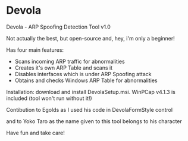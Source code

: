 # Devola
Devola - ARP Spoofing Detection Tool v1.0

Not actually the best, but open-source and, hey, i'm only a beginner!

Has four main features:

- Scans incoming ARP traffic for abnormalities
- Creates it's own ARP Table and scans it
- Disables interfaces which is under ARP Spoofing attack
- Obtains and checks Windows ARP Table for abnormalities

Installation: download and install DevolaSetup.msi. WinPCap v4.1.3 is included (tool won't run without it!)

Contibution to Egolds as I used his code in DevolaFormStyle control

and to Yoko Taro as the name given to this tool belongs to his character

Have fun and take care!
